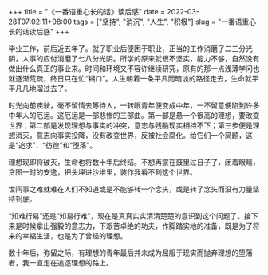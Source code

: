 +++
title = "《一番语重心长的话》读后感"
date = 2022-03-28T07:02:11+08:00
tags = ["坚持", "消沉", "人生", "积极"]
slug = "一番语重心长的话读后感"
+++

毕业工作，前后近五年了。就了职业后便困于职业，正当的工作消磨了二三分光阴，人事的应付消磨了七八分光阴。所学的原来就很不坚实，能力不够，自然没有做出什么真正的事业来。时间和环境又不容许继续研究，原有的那一点浅薄学问也就逐渐荒疏，终日只在忙“糊口”。人生朝着一条平凡而暗淡的路径走去，生命就平平凡凡地溜过去了。

时光向前疾驶，毫不留情去等待人，一转眼青年便变成中年，一不留意便陷到许多中年人的厄运。这厄运是一部悲惨的三部曲。第一部是悬一个很高的理想，要改变世界；第二部是发现理想与事实的冲突，意志与残酷现实相持不下；第三步便是理想消灭，意志向事实投降，没有改变世界，反被社会腐化。给它们一个简题，这是“追求”、“彷徨”和“堕落”。

理想现即将破灭，生命也将数十年后终结。不想再蒙在鼓里过日子了，闭着眼睛，贪图一时的安逸，把头埋进沙堆里，装作我看不到这个世界。

世间事之难就难在人们不知道或是不能够转一个念头，或是转了念头而没有力量坚持到底。

“知难行易”还是“知易行难”，现在是真真实实清清楚楚的意识到这个问题了。接下来是时候拿出强毅的意志力，下艰苦卓绝的功夫，作脚踏实地的准备，既是为了将来的幸福生活，也是为了曾经的理想。

数十年后，弥留之际，有理想的青年最后并未成为屈服于现实而抛弃理想的堕落者，我一直走在追逐理想的路上。
